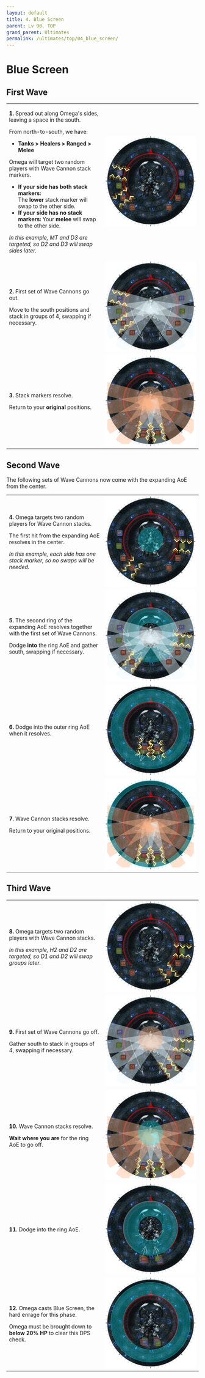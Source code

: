```yaml
---
layout: default
title: 4. Blue Screen
parent: Lv 90. TOP
grand_parent: Ultimates
permalink: /ultimates/top/04_blue_screen/
---
```


# Blue Screen

## First Wave

<table>
  <tr>
    <td width="50%"><p><b>1.</b> Spread out along Omega's sides, leaving a space in the south.</p><p>From north-to-south, we have:</p><ul><li><b>Tanks > Healers > Ranged > Melee</b></li></ul><p>Omega will target two random players with Wave Cannon stack markers.</p><ul><li><b>If your side has both stack markers:</b></li> The <b>lower</b> stack marker will swap to the other side.</li><li><b>If your side has no stack markers:</b> Your <b>melee</b> will swap to the other side.</li></ul><p><em>In this example, MT and D3 are targeted, so D2 and D3 will swap sides later.</em></p></td>
    <td><img src="../images/04_blue_screen/blue_screen_1_1.jpg"></td>
  </tr>
  <tr>
    <td><p><b>2.</b> First set of Wave Cannons go out.</p><p>Move to the south positions and stack in groups of 4, swapping if necessary.</p></td>
    <td><img src="../images/04_blue_screen/blue_screen_1_2.jpg"></td>
  </tr>
  <tr>
    <td><p><b>3.</b> Stack markers resolve.</p><p>Return to your <b>original</b> positions.</p></td>
    <td><img src="../images/04_blue_screen/blue_screen_1_3.jpg"></td>
  </tr>
</table>

## Second Wave

The following sets of Wave Cannons now come with the expanding AoE from the center.

<table>
  <tr>
    <td width="50%"><p><b>4.</b> Omega targets two random players for Wave Cannon stacks.</p><p>The first hit from the expanding AoE resolves in the center.</p><p><em>In this example, each side has one stack marker, so no swaps will be needed.</em></p></td>
    <td><img src="../images/04_blue_screen/blue_screen_2_1.jpg"></td>
  </tr>
  <tr>
    <td><p><b>5.</b> The second ring of the expanding AoE resolves together with the first set of Wave Cannons.</p><p>Dodge <b>into</b> the ring AoE and gather south, swapping if necessary.</p></td>
    <td><img src="../images/04_blue_screen/blue_screen_2_2.jpg"></td>
  </tr>
  <tr>
    <td><p><b>6.</b> Dodge into the outer ring AoE when it resolves.</p></td>
    <td><img src="../images/04_blue_screen/blue_screen_2_3.jpg"></td>
  </tr>
  <tr>
    <td><p><b>7.</b> Wave Cannon stacks resolve.</p><p>Return to your original positions.</p></td>
    <td><img src="../images/04_blue_screen/blue_screen_2_4.jpg"></td>
  </tr>
</table>

## Third Wave

<table>
  <tr>
    <td width="50%"><p><b>8.</b> Omega targets two random players with Wave Cannon stacks.</p><p><em>In this example, H2 and D2 are targeted, so D1 and D2 will swap groups later.</em></p></td>
    <td><img src="../images/04_blue_screen/blue_screen_3_1.jpg"></td>
  </tr>
  <tr>
    <td><p><b>9.</b> First set of Wave Cannons go off.</p><p>Gather south to stack in groups of 4, swapping if necessary.</p></td>
    <td><img src="../images/04_blue_screen/blue_screen_3_2.jpg"></td>
  </tr>
  <tr>
    <td><p><b>10.</b> Wave Cannon stacks resolve.</p><p><b>Wait where you are</b> for the ring AoE to go off.</p></td>
    <td><img src="../images/04_blue_screen/blue_screen_3_3.jpg"></td>
  </tr>
  <tr>
    <td><p><b>11.</b> Dodge into the ring AoE.</p></td>
    <td><img src="../images/04_blue_screen/blue_screen_3_4.jpg"></td>
  </tr>
  <tr>
    <td><p><b>12.</b> Omega casts Blue Screen, the hard enrage for this phase.</p><p>Omega must be brought down to <b>below 20% HP</b> to clear this DPS check.</p></td>
    <td><img src="../images/04_blue_screen/blue_screen_3_5.jpg"></td>
  </tr>
</table>
